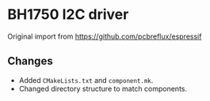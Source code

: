 # BH1750 I2C driver

Original import from https://github.com/pcbreflux/espressif

## Changes
- Added `CMakeLists.txt` and `component.mk`.
- Changed directory structure to match components.